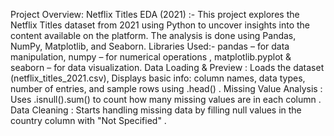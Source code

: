 Project Overview: Netflix Titles EDA (2021) :-
This project explores the Netflix Titles dataset from 2021 using Python to uncover insights into the content available on the platform. The analysis is done using Pandas, NumPy, Matplotlib, and Seaborn.
Libraries Used:-
pandas – for data manipulation, numpy – for numerical operations , matplotlib.pyplot & seaborn – for data visualization.
Data Loading & Preview : Loads the dataset (netflix_titles_2021.csv), Displays basic info: column names, data types, number of entries, and sample rows using .head() .
Missing Value Analysis :  Uses .isnull().sum() to count how many missing values are in each column .
Data Cleaning : Starts handling missing data by filling null values in the country column with "Not Specified" .






